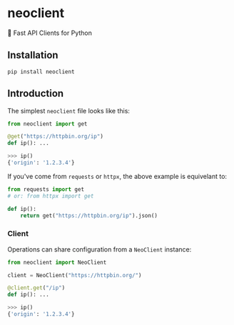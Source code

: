 # neoclient
🚀 Fast API Clients for Python

## Installation
```console
pip install neoclient
```

## Introduction
The simplest `neoclient` file looks like this:
```python
from neoclient import get

@get("https://httpbin.org/ip")
def ip(): ...
```
```python
>>> ip()
{'origin': '1.2.3.4'}
```

If you've come from `requests` or `httpx`, the above example is equivelant to:
```python
from requests import get
# or: from httpx import get

def ip():
    return get("https://httpbin.org/ip").json()
```

### Client
Operations can share configuration from a `NeoClient` instance:
```python
from neoclient import NeoClient

client = NeoClient("https://httpbin.org/")

@client.get("/ip")
def ip(): ...
```
```python
>>> ip()
{'origin': '1.2.3.4'}
```